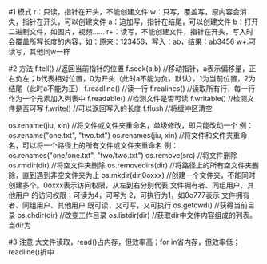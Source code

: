 #1 模式
r：只读，指针在开头，不能创建文件
w：只写，覆盖写，原内容会消失，指针在开头，可以创建文件
a：追加写，指针在结尾，可以创建文件
b：打开二进制文件，如图片，视频......
r+：读写，不能创建文件，指针在开头，写入时会覆盖所写长度的内容，如：原来：123456，写入：ab，结果：ab3456
w+:可读写，其他同w一样


#2 方法
f.tell()  //返回当前指针的位置
f.seek(a,b) //移动指针，a表示偏移量，正右负左；b代表相对位置，0为开头（此时a不能为负，默认），1为当前位置，2为结尾（此时a不能为正）
f.readline()  //读一行
f.realines()  //读取所有行，每一行作为一个元素加入列表中
f.readable()  //检测文件是否可读
f.writable()  //检测文件是否可写
f.write() //可以返回写入的长度
f.flush //将缓冲区清空

os.rename(jiu, xin) //将文件或文件夹重命名，单级修改，即只能改动一个
例：os.rename("one.txt", "two.txt")
os.renames(jiu, xin)  //将文件和文件夹重命名，可以将一个路径上的所有文件或文件夹重命名
例：os.renames("one/one.txt", "two/two.txt")
os.remove(src)  //将文件删除
os.rmdir(dir) //将空文件夹删除
os.removedirs(dir)  //将路径上的所有空文件夹删除，直到遇到非空文件夹为止
os.mkdir(dir,0oxxx) //创建一个文件夹，不能同时创建多个。0oxxx表示访问权限，从左到右分别代表 文件拥有者、同组用户、其他用户 的访问权限；可读为4，可写为                       2，可执行为1，如0o777表示 文件拥有者、同组用户、其他用户 既可读，又可写，又可执行
os.getcwd() //获得当前目录
os.chdir(dir) //改变工作目录
os.listdir(dir) //获取dir中文件内容组成的列表。当dir为

#3 注意
大文件读取，read()占内存，但效率高；for in省内存，但效率低；readline()折中
